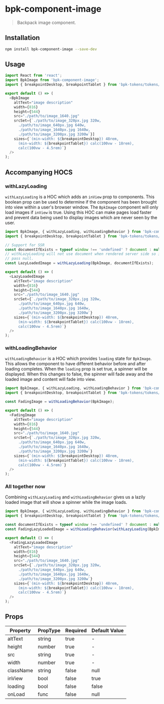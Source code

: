 # bpk-component-image

> Backpack image component.

## Installation

```sh
npm install bpk-component-image --save-dev
```

## Usage

```js
import React from 'react';
import BpkImage from 'bpk-component-image';
import { breakpointDesktop, breakpointTablet } from 'bpk-tokens/tokens/base.es6';

export default () => (
  <BpkImage
    altText="image description"
    width={816}
    height={544}
    src="./path/to/image_1640.jpg"
    srcSet={`./path/to/image_320px.jpg 320w,
      ./path/to/image_640px.jpg 640w,
      ./path/to/image_1640px.jpg 1640w,
      ./path/to/image_3200px.jpg 3200w`}]
    sizes={`(min-width: ${breakpointDesktop}) 48rem,
      (min-width: ${breakpointTablet}) calc(100vw - 18rem),
      calc(100vw - 4.5rem)`}
  />
);
```

## Accompanying HOCS

### withLazyLoading

`withLazyLoading` is a HOC which adds an `inView` prop to components.
This boolean prop can be used to determine if the component has been brought into view within a user's browser window.
The `BpkImage` component will only load images if `inView` is true.
Using this HOC can make pages load faster and prevent data being used to display images which are never seen by the user.

```js
import BpkImage, { withLazyLoading, withLoadingBehavior } from 'bpk-component-image';
import { breakpointDesktop, breakpointTablet } from 'bpk-tokens/tokens/base.es6';

// Support for SSR
const documentIfExists = typeof window !== 'undefined' ? document : null;
// withLazyLoading will not use document when rendered server side so it's safe
// pass null.
const LazyLoadedImage = withLazyLoading(BpkImage, documentIfExists);

export default () => (
  <LazyLoadedImage
    altText="image description"
    width={816}
    height={544}
    src="./path/to/image_1640.jpg"
    srcSet={`./path/to/image_320px.jpg 320w,
      ./path/to/image_640px.jpg 640w,
      ./path/to/image_1640px.jpg 1640w,
      ./path/to/image_3200px.jpg 3200w`}
    sizes={`(min-width: ${breakpointDesktop}) 48rem,
      (min-width: ${breakpointTablet}) calc(100vw - 18rem),
      calc(100vw - 4.5rem)`}
  />
);
```

### withLoadingBehavior
`withLoadingBehavior` is a HOC which provides `loading` state for `BpkImage`. This allows the component to have different behavior before and after loading completes.
When the `loading` prop is set true, a spinner will be displayed. When this changes to false, the spinner will fade away and the loaded image and content will fade into view.

```js
import BpkImage, { withLazyLoading, withLoadingBehavior } from 'bpk-component-image';
import { breakpointDesktop, breakpointTablet } from 'bpk-tokens/tokens/base.es6';

const FadingImage = withLoadingBehavior(BpkImage);

export default () => (
  <FadingImage
    altText="image description"
    width={816}
    height={544}
    src="./path/to/image_1640.jpg"
    srcSet={`./path/to/image_320px.jpg 320w,
      ./path/to/image_640px.jpg 640w,
      ./path/to/image_1640px.jpg 1640w,
      ./path/to/image_3200px.jpg 3200w`}
    sizes={`(min-width: ${breakpointDesktop}) 48rem,
      (min-width: ${breakpointTablet}) calc(100vw - 18rem),
      calc(100vw - 4.5rem)`}
  />
);
```

### All together now

Combining `withLazyLoading` and `withLoadingBehavior` gives us a lazily loaded image that will show a spinner while the image loads.

```js
import BpkImage, { withLazyLoading, withLoadingBehavior } from 'bpk-component-image';
import { breakpointDesktop, breakpointTablet } from 'bpk-tokens/tokens/base.es6';

const documentIfExists = typeof window !== 'undefined' ? document : null;
const FadingLazyLoadedImage = withLoadingBehavior(withLazyLoading(BpkImage, documentIfExists));

export default () => (
  <FadingLazyLoadedImage
    altText="image description"
    width={816}
    height={544}
    src="./path/to/image_1640.jpg"
    srcSet={`./path/to/image_320px.jpg 320w,
      ./path/to/image_640px.jpg 640w,
      ./path/to/image_1640px.jpg 1640w,
      ./path/to/image_3200px.jpg 3200w`}
    sizes={`(min-width: ${breakpointDesktop}) 48rem,
      (min-width: ${breakpointTablet}) calc(100vw - 18rem),
      calc(100vw - 4.5rem)`}
  />
);
```

## Props

| Property         | PropType  | Required | Default Value       |
| ---------------- | --------- | -------- | ------------------- |
| altText          | string    | true     | -                   |
| height           | number    | true     | -                   |
| src              | string    | true     | -                   |
| width            | number    | true     | -                   |
| className        | string    | false    | null                |
| inView           | bool      | false    | true                |
| loading          | bool      | false    | false               |
| onLoad           | func      | false    | null                |
